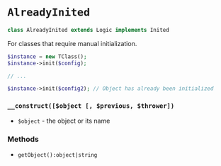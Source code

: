 # `AlreadyInited`

```php
class AlreadyInited extends Logic implements Inited
```

For classes that require manual initialization.

```php
$instance = new TClass();
$instance->init($config);

// ...

$instance->init($config2); // Object has already been initialized
```

### `__construct([$object [, $previous, $thrower])`

 * `$object` - the object or its name

### Methods

 * `getObject():object|string`

